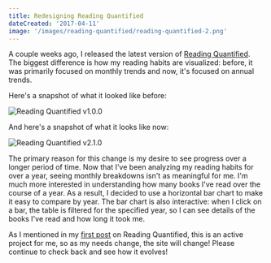 ```yaml
---
title: Redesigning Reading Quantified
dateCreated: '2017-04-11'
image: '/images/reading-quantified/reading-quantified-2.png'
---
```


A couple weeks ago, I released the latest version of [Reading Quantified](http://esthermakes.tech/reading-quantified). The biggest difference is how my reading habits are visualized: before, it was primarily focused on monthly trends and now, it's focused on annual trends.

Here's a snapshot of what it looked like before:

![Reading Quantified v1.0.0](/images/reading-quantified/reading-quantified-1.png)

And here's a snapshot of what it looks like now:

![Reading Quantified v2.1.0](/images/reading-quantified/reading-quantified-2.png)

The primary reason for this change is my desire to see progress over a longer period of time. Now that I've been analyzing my reading habits for over a year, seeing monthly breakdowns isn't as meaningful for me. I'm much more interested in understanding how many books I've read over the course of a year. As a result, I decided to use a horizontal bar chart to make it easy to compare by year. The bar chart is also interactive: when I click on a bar, the table is filtered for the specified year, so I can see details of the books I've read and how long it took me.

As I mentioned in my [first post](/blog/2015-11-24-introducing-reading-quantified/) on Reading Quantified, this is an active project for me, so as my needs change, the site will change! Please continue to check back and see how it evolves!

